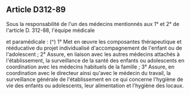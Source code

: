 ## Article D312-89

Sous la responsabilité de l'un des médecins mentionnés aux 1° et 2° de l'article D. 312-88, l'équipe médicale

et paramédicale : (^)
1° Met en œuvre les composantes thérapeutique et rééducative du projet individualisé d'accompagnement de
l'enfant ou de l'adolescent ;
2° Assure, en liaison avec les autres médecins attachés à l'établissement, la surveillance de la santé des
enfants ou adolescents en coordination avec les médecins habituels de la famille ;
3° Assure, en coordination avec le directeur ainsi qu'avec le médecin du travail, la surveillance générale de
l'établissement en ce qui concerne l'hygiène de vie des enfants ou adolescents, leur alimentation et l'hygiène
des locaux.

